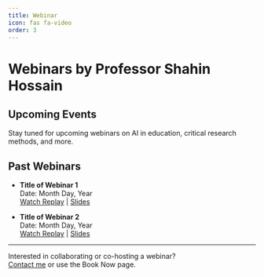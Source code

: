 ```yaml
---
title: Webinar
icon: fas fa-video
order: 3
---
```


# Webinars by Professor Shahin Hossain

## Upcoming Events

Stay tuned for upcoming webinars on AI in education, critical research methods, and more.

## Past Webinars

- **Title of Webinar 1**  
  Date: Month Day, Year  
  [Watch Replay](#) | [Slides](#)

- **Title of Webinar 2**  
  Date: Month Day, Year  
  [Watch Replay](#) | [Slides](#)

---

Interested in collaborating or co-hosting a webinar?  
[Contact me](mailto:contact@shahinhossain.com) or use the Book Now page.
